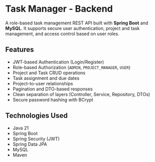 # Task Manager - Backend

A role-based task management REST API built with **Spring Boot** and **MySQL**. It supports secure user authentication, project and task management, and access control based on user roles.

## Features

- JWT-based Authentication (Login/Register)
- Role-based Authorization (`ADMIN`, `PROJECT_MANAGER`, `USER`)
- Project and Task CRUD operations
- Task assignment and due dates
- Project-to-user relationships
- Pagination and DTO-based responses
- Clean separation of layers (Controller, Service, Repository, DTOs)
- Secure password hashing with BCrypt

## Technologies Used

- Java 21
- Spring Boot
- Spring Security (JWT)
- Spring Data JPA
- MySQL
- Maven

